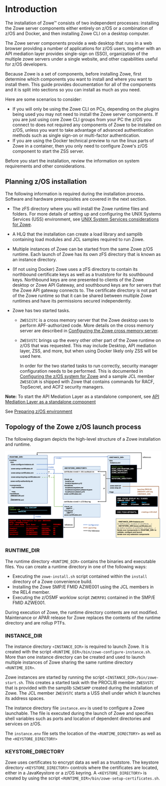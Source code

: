 # Introduction

The installation of Zowe&trade; consists of two independent processes: installing the Zowe server components either entirely on z/OS or a combination of z/OS and Docker, and then installing Zowe CLI on a desktop computer.  

The Zowe server components provide a web desktop that runs in a web browser providing a number of applications for z/OS users, together with an API mediation layer provides single-sign on (SSO), organization of the multiple zowe servers under a single website, and other capabilities useful for z/OS developers. 

Because Zowe is a set of components, before installing Zowe, first determine which components you want to install and where you want to install them. This guide provides documentation for all of the components and it is split into sections so you can install as much as you need.

Here are some scenarios to consider:

- If you will only be using the Zowe CLI on PCs, depending on the plugins being used you may not need to install the Zowe server components.  If you are just using core Zowe CLI groups from your PC the z/OS you connect to does not required any components of Zowe to be installed on z/OS, unless you want to take advantage of advanced authentication methods such as single sign-on or multi-factor authentication.
- If you are using the Docker technical preview to run the linux parts of Zowe in a container, then you only need to configure Zowe's z/OS component to start the ZSS server.  

Before you start the installation, review the information on system requirements and other considerations.

## Planning z/OS installation

The following information is required during the installation process. Software and hardware prerequisites are covered in the next section.

- The zFS directory where you will install the Zowe runtime files and folders.  For more details of setting up and configuring the UNIX Systems Services (USS) environment, see [UNIX System Services considerations for Zowe](configure-uss.md).

- A HLQ that the installation can create a load library and samplib containing load modules and JCL samples required to run Zowe.

- Multiple instances of Zowe can be started from the same Zowe z/OS runtime.  Each launch of Zowe has its own zFS directory that is known as an instance directory.  

- (If not using Docker) Zowe uses a zFS directory to contain its northbound certificate keys as well as a truststore for its southbound keys.  Northbound keys are one presented to clients of the Zowe desktop or Zowe API Gateway, and southbound keys are for servers that the Zowe API gateway connects to.  The certificate directory is not part of the Zowe runtime so that it can be shared between multiple Zowe runtimes and have its permissions secured independently. 

- Zowe has two started tasks.
   - `ZWESISTC` is a cross memory server that the Zowe desktop uses to perform APF-authorized code. More details on the cross memory server are described in [Configuring the Zowe cross memory server](configure-xmem-server.md). 
   - `ZWESVSTC` brings up the every other other part of the Zowe runtime on z/OS that was requested. This may include Desktop, API mediation layer, ZSS, and more, but when using Docker likely only ZSS will be used here.
   
     In order for the two started tasks to run correctly, security manager configuration needs to be performed.  This is documented in [Configuring the z/OS system for Zowe](configure-zos-system.md) and a sample JCL member `ZWESECUR` is shipped with Zowe that contains commands for RACF, TopSecret, and ACF2 security managers.  

**Note:** To start the API Mediation Layer as a standalone component, see [API Mediation Layer as a standalone component](api-mediation-standalone.md) 

See [Preparing z/OS environment](./preparing-zos.md)

## Topology of the Zowe z/OS launch process

The following diagram depicts the high-level structure of a Zowe installation and runtime.  

<img src="../images/common/zowe-directories.png" alt="Zowe Directories" width="700px"/> 

### RUNTIME_DIR

The runtime directory `<RUNTIME_DIR>` contains the binaries and executable files. You can create a runtime directory in one of the following ways:
- Executing the `zowe-install.sh` script contained within the `install` directory of a Zowe convenience build.  
- Installing the Zowe SMP/E FMID AZWE001 using the JCL members in the REL4 member.
- Executing the z/OSMF worklow script `ZWERF01` contained in the SMP/E FMID AZWE001.

During execution of Zowe, the runtime directory contents are not modified.  Maintenance or APAR release for Zowe replaces the contents of the runtime directory and are rollup PTFs.  

### INSTANCE_DIR

The instance directory `<INSTANCE_DIR>` is required to launch Zowe.  It is created with the script `<RUNTIME_DIR>/bin/zowe-configure-instance.sh`.  More than one instance directory can be created and used to launch multiple instances of Zowe sharing the same runtime directory `<RUNTIME_DIR>`.

Zowe instances are started by running the script `<INSTANCE_DIR>/bin/zowe-start.sh`.  This creates a started task with the PROCLIB member `ZWESVSTC` that is provided with the samplib `SZWESAMP` created during the installation of Zowe.  The JCL member `ZWESVSTC` starts a USS shell under which it launches its address spaces.  

The instance directory file `instance.env` is used to configure a Zowe launchable.  The file is executed during the launch of Zowe and specifies shell variables such as ports and location of dependent directories and services on z/OS.  

The `instance.env` file sets the location of the `<RUNTIME_DIRECTORY>` as well as the `<KEYSTORE_DIRECTORY>`

### KEYSTORE_DIRECTORY

Zowe uses certificates to encrypt data as well as a truststore.  The keystore directory `<KEYSTORE_DIRECTORY>` controls where the certificates are located, either in a JavaKeystore or a z/OS keyring.  A `<KEYSTORE_DIRECTORY>` is created by using the script `<RUNTIME_DIR>/bin/zowe-setup-certificates.sh`.  

